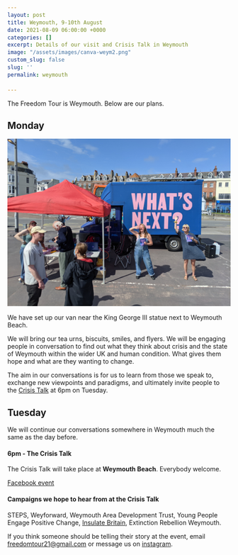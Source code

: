 ```yaml
---
layout: post
title: Weymouth, 9-10th August
date: 2021-08-09 06:00:00 +0000
categories: []
excerpt: Details of our visit and Crisis Talk in Weymouth
image: "/assets/images/canva-weym2.png"
custom_slug: false
slug: ''
permalink: weymouth

---
```

The Freedom Tour is  Weymouth. Below are our plans.

## Monday

![](/assets/images/pxl_20210809_101548142.jpg)

We have set up our van near the King George III statue next to Weymouth Beach.

We will bring our tea urns, biscuits, smiles, and flyers. We will be engaging people in conversation to find out what they think about crisis and the state of Weymouth within the wider UK and human condition. What gives them hope and what are they wanting to change.

The aim in our conversations is for us to learn from those we speak to, exchange new viewpoints and paradigms, and ultimately invite people to the [Crisis Talk](freedomtour.uk/crisis-talk) at 6pm on Tuesday.

## Tuesday

We will continue our conversations somewhere in Weymouth much the same as the day before.

#### 6pm - The Crisis Talk

The Crisis Talk will take place at **Weymouth Beach**. Everybody welcome.

[Facebook event](https://www.facebook.com/events/675371890524016)

#### Campaigns we hope to hear from at the Crisis Talk

STEPS, Weyforward, Weymouth Area Development Trust, Young People Engage Positive Change, [Insulate Britain](https://www.insulatebritain.com/), Extinction Rebellion Weymouth.

If you think someone should be telling their story at the event, email freedomtour21@gmail.com or message us on [instagram](https://www.instagram.com/freedomtour21).